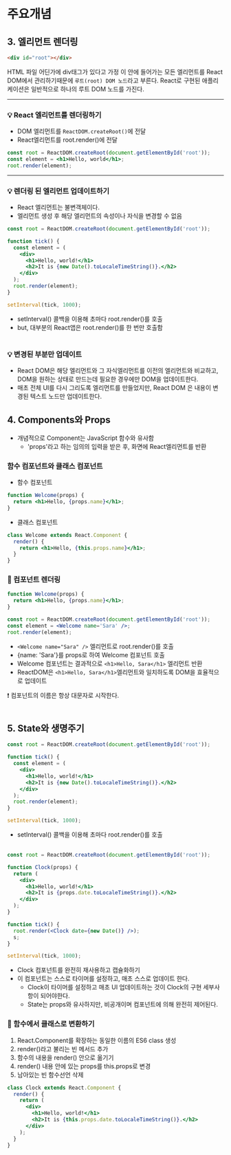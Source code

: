 # 주요개념

## 3. 엘리먼트 렌더링

```html
<div id="root"></div>
```

HTML 파일 어딘가에 div태그가 있다고 가정
이 안에 들어가는 모든 엘리먼트를 React DOM에서 관리하기때문에
`루트(root) DOM 노드`라고 부른다.
React로 구현된 애플리케이션은 일반적으로 하나의 루트 DOM 노드를 가진다.

<hr>

### 💡 React 엘리먼트를 렌더링하기 <br>

- DOM 엘리먼트를 `ReactDOM.createRoot()`에 전달
- React엘리먼트를 root.render()에 전달

```jsx
const root = ReactDOM.createRoot(document.getElementById('root'));
const element = <h1>Hello, world</h1>;
root.render(element);
```

<hr>

### 💡 렌더링 된 엘리먼트 업데이트하기

- React 엘리먼트는 불변객체이다.
- 엘리먼트 생성 후 해당 엘리먼트의 속성이나 자식을 변경할 수 없음

```jsx
const root = ReactDOM.createRoot(document.getElementById('root'));

function tick() {
  const element = (
    <div>
      <h1>Hello, world!</h1>
      <h2>It is {new Date().toLocaleTimeString()}.</h2>
    </div>
  );
  root.render(element);
}

setInterval(tick, 1000);
```

- setInterval() 콜백을 이용해 초마다 root.render()를 호출
- but, 대부분의 React앱은 root.render()를 한 번만 호출함
  <br><br>

### 💡 변경된 부분만 업데이트

- React DOM은 해당 엘리먼트와 그 자식엘리먼트를 이전의 엘리먼트와 비교하고, DOM을 원하는 상태로 만드는데 필요한 경우에만 DOM을 업데이트한다.
- 매초 전체 UI를 다시 그리도록 엘리먼트를 만들었지만, React DOM 은 내용이 변경된 텍스트 노드만 업데이트한다.

## 4. Components와 Props

- 개념적으로 Component는 JavaScript 함수와 유사함
  - 'props'라고 하는 임의의 입력을 받은 후, 화면에 React엘리먼트를 반환

### 함수 컴포넌트와 클래스 컴포넌트

- 함수 컴포넌트

```jsx
function Welcome(props) {
  return <h1>Hello, {props.name}</h1>;
}
```

- 클래스 컴포넌트

```jsx
class Welcome extends React.Component {
  render() {
    return <h1>Hello, {this.props.name}</h1>;
  }
}
```

### 🌟 컴포넌트 렌더링

```jsx
function Welcome(props) {
  return <h1>Hello, {props.name}</h1>;
}

const root = ReactDOM.createRoot(document.getElementById('root'));
const element = <Welcome name='Sara' />;
root.render(element);
```

- `<Welcome name="Sara" />` 엘리먼트로 root.render()를 호출
- {name: 'Sara'}를 props로 하여 Welcome 컴포넌트 호출
- Welcome 컴포넌트는 결과적으로 `<h1>Hello, Sara</h1>` 엘리먼트 반환
- ReactDOM은 `<h1>Hello, Sara</h1>`엘리먼트와 일치하도록 DOM을 효율적으로 업데이트

❗️ 컴포넌트의 이름은 항상 대문자로 시작한다.
<br><br>

## 5. State와 생명주기

```jsx
const root = ReactDOM.createRoot(document.getElementById('root'));

function tick() {
  const element = (
    <div>
      <h1>Hello, world!</h1>
      <h2>It is {new Date().toLocaleTimeString()}.</h2>
    </div>
  );
  root.render(element);
}

setInterval(tick, 1000);
```

- setInterval() 콜백을 이용해 초마다 root.render()를 호출 <br><br>

```jsx
const root = ReactDOM.createRoot(document.getElementById('root'));

function Clock(props) {
  return (
    <div>
      <h1>Hello, world!</h1>
      <h2>It is {props.date.toLocaleTimeString()}.</h2>
    </div>
  );
}

function tick() {
  root.render(<Clock date={new Date()} />);
  s;
}

setInterval(tick, 1000);
```

- Clock 컴포넌트를 완전히 재사용하고 캡슐화하기
- 이 컴포넌트는 스스로 타이머를 설정하고, 매초 스스로 업데이트 한다.
  - Clock이 타이머를 설정하고 매초 UI 업데이트하는 것이 Clock의 구현 세부사항이 되어야한다.
  - State는 props와 유사하지만, 비공개이며 컴포넌트에 의해 완전히 제어된다.

### 🙌 함수에서 클래스로 변환하기

1. React.Component를 확장하는 동일한 이름의 ES6 class 생성
2. render()라고 불리는 빈 메서드 추가
3. 함수의 내용을 render() 안으로 옮기기
4. render() 내용 안에 있는 props를 this.props로 변경
5. 남아있는 빈 함수선언 삭제

```jsx
class Clock extends React.Component {
  render() {
    return (
      <div>
        <h1>Hello, world!</h1>
        <h2>It is {this.props.date.toLocaleTimeString()}.</h2>
      </div>
    );
  }
}
```
